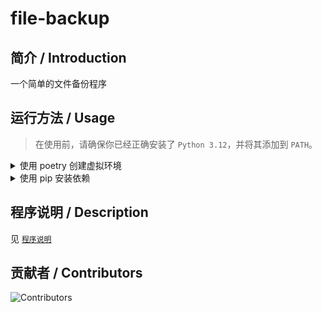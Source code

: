 # file-backup

## 简介 / Introduction

一个简单的文件备份程序

## 运行方法 / Usage

> 在使用前，请确保你已经正确安装了 `Python 3.12`，并将其添加到 `PATH`。

<details>
<summary>使用 poetry 创建虚拟环境</summary>

> 在阅读前，请确保你已经安装了 `poetry` 包管理器:
>
> `pip install --upgrade poetry`

1. 下载源代码并解压，或使用 `git` 克隆此仓库。

```sh
git clone https://github.com/wyf7685/file-backup.git
cd file-backup
```

2. 使用 `poetry` 包管理器创建虚拟环境。

```sh
poetry install --no-root
```

3. 在虚拟环境中运行`main.py`。

```sh
poetry run python main.py
```

</details>

<details>
<summary>使用 pip 安装依赖</summary>

1. 下载源代码并解压，或使用 `git` 克隆此仓库。

```sh
git clone https://github.com/wyf7685/file-backup.git
cd file-backup
```

2. 使用 `pip` 安装依赖库。

```sh
pip install -r requirements.txt
```

1. 运行`main.py`。

```sh
python main.py
```

</details>

## 程序说明 / Description

见 [`程序说明`](./DESCRIPTION.md)

## 贡献者 / Contributors

![Contributors](https://contrib.rocks/image?repo=wyf7685/file-backup)
